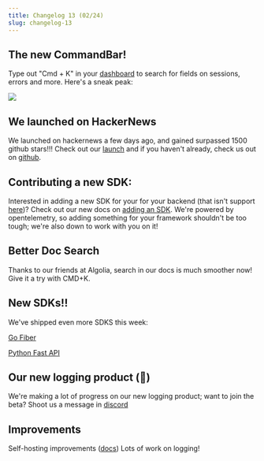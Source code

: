 ```yaml
---
title: Changelog 13 (02/24)
slug: changelog-13
---
```


## The new CommandBar!
Type out "Cmd + K" in your [dashboard](https://app.highlight.io) to search for fields on sessions, errors and more. Here's a sneak peak:

![](/images/cmd-k.png)

## We launched on HackerNews
We launched on hackernews a few days ago, and gained surpassed 1500 github stars!!! Check out our [launch](https://news.ycombinator.com/item?id=34897645) and if you haven't already, check us out on [github](https://github.com/highlight/highlight).

## Contributing a new SDK:
Interested in adding a new SDK for your for your backend (that isn't support [here](../../getting-started/1_overview.md))? Check out our new docs on [adding an SDK](../3_company/open-source/contributing/adding-an-sdk.md). We're powered by opentelemetry, so adding something for your framework shouldn't be too tough; we're also down to work with you on it!

## Better Doc Search
Thanks to our friends at Algolia, search in our docs is much smoother now! Give it a try with CMD+K.

## New SDKs!!
We've shipped even more SDKS this week:

[Go Fiber](../../getting-started/backend-sdk/go.md)

[Python Fast API](../../getting-started/backend-sdk/python.md)

## Our new logging product (🤫)
We're making a lot of progress on our new logging product; want to join the beta? Shoot us a message in [discord](https://highlight.io/community)

## Improvements
Self-hosting improvements ([docs](../3_company/open-source/self-host-hobby.md))
Lots of work on logging!